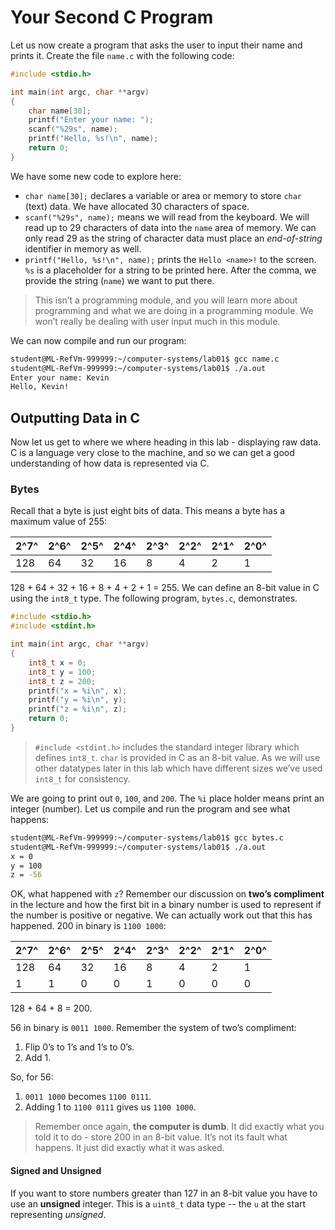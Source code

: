 # Your Second C Program

<script src="https://cdn.jsdelivr.net/npm/code-line"></script>
<script>CodeLine.initOnPageLoad({toggleBtn: {show: false}, copyBtn: {show: false}})</script>

<link rel="stylesheet" href="/module-content/css/block.css">

Let us now create a program that asks the user to input their name and prints it. Create the file `name.c` with the following code:

```c
#include <stdio.h>

int main(int argc, char **argv)
{
    char name[30];
    printf("Enter your name: ");
    scanf("%29s", name);
    printf("Hello, %s!\n", name);
    return 0;
}
```

We have some new code to explore here:

- `char name[30];` declares a variable or area or memory to store `char` (text) data. We have allocated 30 characters of space.
- `scanf("%29s", name);` means we will read from the keyboard. We will read up to 29 characters of data into the `name` area of memory. We can only read 29 as the string of character data must place an *end-of-string* identifier in memory as well.
- `printf("Hello, %s!\n", name);` prints the `Hello <name>!` to the screen. `%s` is a placeholder for a string to be printed here. After the comma, we provide the string (`name`) we want to put there.

> This isn’t a programming module, and you will learn more about programming and what we are doing in a programming module. We won’t really be dealing with user input much in this module.

We can now compile and run our program:

```bash
student@ML-RefVm-999999:~/computer-systems/lab01$ gcc name.c
student@ML-RefVm-999999:~/computer-systems/lab01$ ./a.out
Enter your name: Kevin
Hello, Kevin!
```

## Outputting Data in C

Now let us get to where we where heading in this lab - displaying raw data. C is a language very close to the machine, and so we can get a good understanding of how data is represented via C.

### Bytes

Recall that a byte is just eight bits of data. This means a byte has a maximum value of 255:

| 2^7^ | 2^6^ | 2^5^ | 2^4^ | 2^3^ | 2^2^ | 2^1^ | 2^0^ |
| ---- | ---- | ---- | ---- | ---- | ---- | ---- | ---- |
| 128  | 64   | 32   | 16   | 8    | 4    | 2    | 1    |

128 + 64 + 32 + 16 + 8 + 4 + 2 + 1 = 255. We can define an 8-bit value in C using the `int8_t` type. The following program, `bytes.c`, demonstrates.

```c
#include <stdio.h>
#include <stdint.h>

int main(int argc, char **argv)
{
    int8_t x = 0;
    int8_t y = 100;
    int8_t z = 200;
    printf("x = %i\n", x);
    printf("y = %i\n", y);
    printf("z = %i\n", z);
    return 0;
}
```

> `#include <stdint.h>` includes the standard integer library which defines `int8_t`. `char` is provided in C as an 8-bit value. As we will use other datatypes later in this lab which have different sizes we’ve used `int8_t` for consistency.

We are going to print out `0`, `100`, and `200`. The `%i` place holder means print an integer (number). Let us compile and run the program and see what happens:

```bash
student@ML-RefVm-999999:~/computer-systems/lab01$ gcc bytes.c
student@ML-RefVm-999999:~/computer-systems/lab01$ ./a.out
x = 0
y = 100
z = -56
```

OK, what happened with `z`? Remember our discussion on **two’s compliment** in the lecture and how the first bit in a binary number is used to represent if the number is positive or negative. We can actually work out that this has happened. 200 in binary is `1100 1000`:

| 2^7^ | 2^6^ | 2^5^ | 2^4^ | 2^3^ | 2^2^ | 2^1^ | 2^0^ |
| ---- | ---- | ---- | ---- | ---- | ---- | ---- | ---- |
| 128  | 64   | 32   | 16   | 8    | 4    | 2    | 1    |
| 1    | 1    | 0    | 0    | 1    | 0    | 0    | 0    |

128 + 64 + 8 = 200.

56 in binary is `0011 1000`. Remember the system of two’s compliment:

1. Flip 0’s to 1’s and 1’s to 0’s.
2. Add 1.

So, for 56:

1. `0011 1000` becomes `1100 0111`.
2. Adding 1 to `1100 0111` gives us `1100 1000`.

> Remember once again, **the computer is dumb**. It did exactly what you told it to do - store 200 in an 8-bit value. It’s not its fault what happens. It just did exactly what it was asked.

#### Signed and Unsigned

If you want to store numbers greater than 127 in an 8-bit value you have to use an **unsigned** integer. This is a `uint8_t` data type -- the `u` at the start representing *unsigned*.

